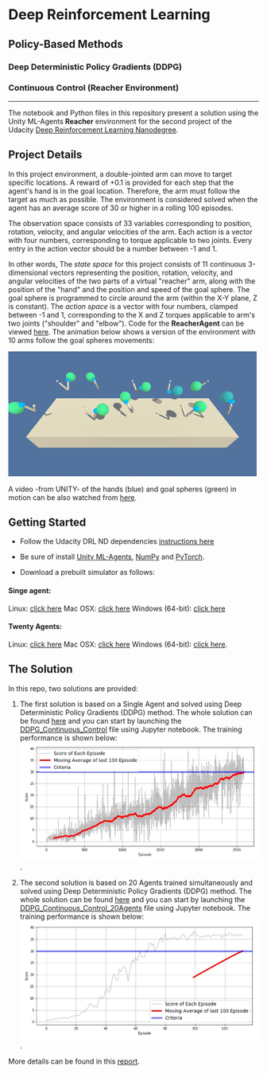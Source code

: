 # Deep Reinforcement Learning
## Policy-Based Methods
### Deep Deterministic Policy Gradients (DDPG)
### Continuous Control (Reacher Environment)

---

The notebook and Python files in this repository present a solution using the Unity ML-Agents **Reacher** environment for the second project of the Udacity [Deep Reinforcement Learning Nanodegree](https://www.udacity.com/course/deep-reinforcement-learning-nanodegree--nd893).

## Project Details

In this project environment, a double-jointed arm can move to target specific locations. A reward of +0.1 is provided for each step that the agent's hand is in the goal location. Therefore, the arm must follow the target as much as possible. The environment is considered solved when the agent has an average score of 30 or higher in a rolling 100 episodes.

The observation space consists of 33 variables corresponding to position, rotation, velocity, and angular velocities of the arm. Each action is a vector with four numbers, corresponding to torque applicable to two joints. Every entry in the action vector should be a number between -1 and 1. 

In other words, The *state space* for this project consists of 11 continuous 3-dimensional vectors representing the position, rotation, velocity, and angular velocities of the two parts of a virtual "reacher" arm, along with the position of the "hand" and the position and speed of the goal sphere. The goal sphere is programmed to circle around the arm (within the X-Y plane, Z is constant).
The *action space* is a vector with four numbers, clamped between -1 and 1, corresponding to the X and Z torques applicable to arm's two joints ("shoulder" and "elbow"). 
Code for the **ReacherAgent** can be viewed [here](https://github.com/Unity-Technologies/ml-agents/blob/master/UnitySDK/Assets/ML-Agents/Examples/Reacher/Scripts/ReacherAgent.cs).
The animation below shows a version of the environment with 10 arms follow the goal spheres movements:

![Reacher Environment](images/reacher.gif)

A video -from UNITY- of the hands (blue) and goal spheres (green) in motion can be also watched from [here](https://youtu.be/2N9EoF6pQyE).

## Getting Started
- Follow the Udacity DRL ND dependencies [instructions here](https://github.com/udacity/deep-reinforcement-learning#dependencies) 

- Be sure of install [Unity ML-Agents](https://github.com/Unity-Technologies/ml-agents/blob/master/docs/Installation.md), [NumPy](http://www.numpy.org/) and [PyTorch](https://pytorch.org/).

- Download a prebuilt simulator as follows:
#### Singe agent:
Linux: [click here](https://s3-us-west-1.amazonaws.com/udacity-drlnd/P2/Reacher/one_agent/Reacher_Linux.zip)
Mac OSX: [click here](https://s3-us-west-1.amazonaws.com/udacity-drlnd/P2/Reacher/one_agent/Reacher.app.zip)
Windows (64-bit): [click here](https://s3-us-west-1.amazonaws.com/udacity-drlnd/P2/Reacher/one_agent/Reacher_Windows_x86_64.zip)
#### Twenty Agents:
Linux: [click here](https://s3-us-west-1.amazonaws.com/udacity-drlnd/P2/Reacher/Reacher_Linux.zip)
Mac OSX: [click here](https://s3-us-west-1.amazonaws.com/udacity-drlnd/P2/Reacher/Reacher.app.zip)
Windows (64-bit): [click here](https://s3-us-west-1.amazonaws.com/udacity-drlnd/P2/Reacher/Reacher_Windows_x86_64.zip).

## The Solution

In this repo, two solutions are provided:
1. The first solution is based on a Single Agent and solved using Deep Deterministic Policy Gradients (DDPG) method. The whole solution can be found [here](/Single_Arm/) and you can start by launching the [DDPG_Continuous_Control](/Single_Arm/DDPG_Continuous_Control_v0.3.ipynb) file using Jupyter notebook. The training performance is shown below: 
![Single Agent Training](/Single_Arm/result_score.jpg).

2. The second solution is based on 20 Agents trained simultaneously and solved using Deep Deterministic Policy Gradients (DDPG) method. The whole solution can be found [here](/Multiple_Arms/) and you can start by launching the [DDPG_Continuous_Control_20Agents](/Multiple_Arms/DDPG_Continuous_Control_20Agent_v0.4) file using Jupyter notebook. The training performance is shown below: 
![Multiple Agents Training](/Multiple_Arms/result_score.jpg).

More details can be found in this [report](report.pdf).
